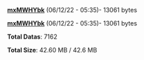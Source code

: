 [**mxMWHYbk**](/data/mxMWHYbk.txt) (06/12/22 - 05:35)- 13061 bytes

[**mxMWHYbk**](/data/mxMWHYbk.txt) (06/12/22 - 05:35)- 13061 bytes

**Total Datas**: 7162

**Total Size**: 42.60 MB / 42.6 MB